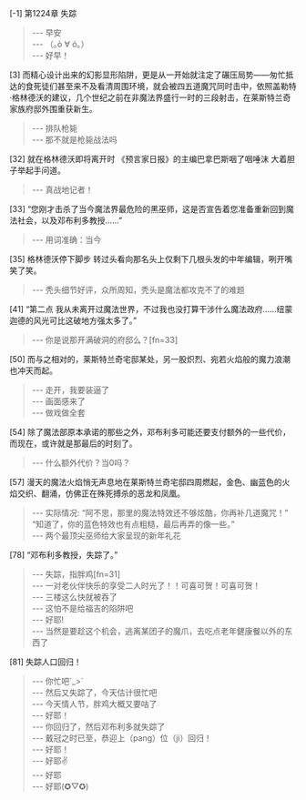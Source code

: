 
[-1] 第1224章 失踪
>--- 早安<br>
>--- （｡ò ∀ ó｡）<br>
>--- 好早！<br>

[3] 而精心设计出来的幻影显形陷阱，更是从一开始就注定了碾压局势——匆忙抵达的食死徒们甚至来不及看清周围环境，就会被四五道魔咒同时击中，依照盖勒特·格林德沃的建议，几个世纪之前在非魔法界盛行一时的三段射击，在莱斯特兰奇家族府邸外围重获新生。
>--- 排队枪毙<br>
>--- 那不就是枪毙战法吗<br>

[32] 就在格林德沃即将离开时 《预言家日报》的主编巴拿巴斯咽了咽唾沫 大着胆子举起手问道。
>--- 真战地记者！<br>

[33] “您刚才击杀了当今魔法界最危险的黑巫师，这是否宣告着您准备重新回到魔法社会，以及邓布利多教授……”
>--- 用词准确：当今<br>

[35] 格林德沃停下脚步 转过头看向那名头上仅剩下几根头发的中年编辑，咧开嘴笑了笑。
>--- 秃头细节好评，众所周知，秃头是魔法都攻克不了的难题<br>

[41] “第二点 我从未离开过魔法世界，不过我也没打算干涉什么魔法政府……纽蒙迦德的风光可比这破地方强太多了。”
>--- 你是说那开满破洞的府邸么？[fn=33]<br>

[50] 而与之相对的，莱斯特兰奇宅邸某处，另一股炽烈、宛若火焰般的魔力浪潮也冲天而起。
>--- 走开，我要装逼了<br>
>--- 画面感来了<br>
>--- 做戏做全套<br>

[54] 除了魔法部原本承诺的那些之外，邓布利多可能还要支付额外的一些代价，而现在，或许就是那最后的时刻了。
>--- 什么额外代价？当0吗？<br>

[57] 漫天的魔法火焰悄无声息地在莱斯特兰奇宅邸四周燃起，金色、幽蓝色的火焰交织、翻涌，仿佛正在殊死搏杀的恶龙和凤凰。
>--- 实际情况:
“阿不思，那里的魔法特效还不够炫酷，你再补几道魔咒！”
“知道了，你的蓝色特效也有点粗糙，最后再弄的像一些。”<br>
>--- 两个最顶尖巫师给大家呈现的新年礼花<br>

[78] “邓布利多教授，失踪了。”
>--- 失踪，指胖鸡[fn=31]<br>
>--- 一对老伙伴快乐的享受二人时光了！！可喜可贺！可喜可贺！<br>
>--- 三楼这么快就被吞了<br>
>--- 这怕不是给福吉的陷阱吧<br>
>--- 好耶!<br>
>--- 当然是要趁这个机会，逃离某团子的魔爪，去吃点老年健康餐以外的东西了<br>

[81] 失踪人口回归！
>--- 你忙吧´_>`<br>
>--- 然后又失踪了，今天估计很忙吧<br>
>--- 今天情人节，胖鸡大概又要咕了<br>
>--- 好耶！<br>
>--- 你回归了，然后邓布利多就失踪了<br>
>--- 戴冠之时已至，恭迎上（pang）位（ji）回归！<br>
>--- 好耶！<br>
>--- 好耶✌<br>
>--- 好耶<br>
>--- 好耶(✪▽✪)<br>

